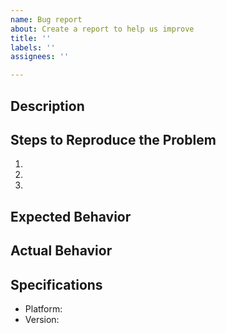 ```yaml
---
name: Bug report
about: Create a report to help us improve
title: ''
labels: ''
assignees: ''

---
```


## Description

<!-- Thanks for your report! Please describe your problem or request here.
For questions, use https://github.com/noahmayr/vjj/discussions/new instead.
Feel free to remove any of the sections below if they don't seem useful. -->


## Steps to Reproduce the Problem

1.
1.
1.

## Expected Behavior


## Actual Behavior


## Specifications

- Platform:
- Version:
